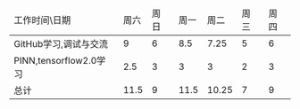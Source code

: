 <table>
    <thead>
        <tr>
            <td>工作时间\日期</td>
            <td>周六</td>
            <td>周日</td>
            <td>周一</td>
            <td>周二</td>
            <td>周三</td>
            <td>周四</td>
        </tr>
    </thead>
    <tbody>
        <tr>
            <td>GitHub学习,调试与交流</td>
            <td>9</td>
            <td>6</td>
            <td>8.5</td>
            <td>7.25</td>
            <td>5</td>
            <td>6</td>
        <tr>
            <td>PINN,tensorflow2.0学习</td>
            <td>2.5</td>
            <td>3</td>
            <td>3</td>
            <td>3</td>
            <td>2</td>
            <td>3</td>
        </tr>
        <tr>
            <td>总计</td>
            <td>11.5</td>
            <td>9</td>
            <td>11.5</td>
            <td>10.25</td>
            <td>7</td>
            <td>9</td>
        </tr>
    </tbody>
</table>
